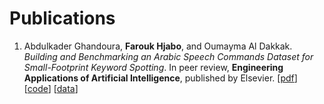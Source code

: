 # Publications
1. Abdulkader Ghandoura, **Farouk Hjabo**, and Oumayma Al Dakkak. *Building and Benchmarking an Arabic Speech Commands Dataset for Small-Footprint Keyword Spotting*. In peer review, **Engineering Applications of Artificial Intelligence**, published by Elsevier.
\[[pdf]()\]
\[[code](https://github.com/fresher96/arabic-speech-commands)\]
\[[data](https://github.com/abdulkaderghandoura/arabic-speech-commands-dataset)\]
